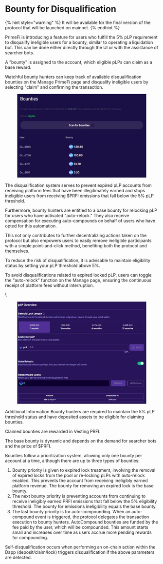# Bounty for Disqualification

{% hint style="warning" %}
It will be available for the final version of the protocol that will be launched on mainnet.
{% endhint %}

PrimeFi is introducing a feature for users who fulfill the 5% pLP requirement to disqualify ineligible users for a bounty, similar to operating a liquidation bot. This can be done either directly through the UI or with the assistance of searcher bots.

A "bounty" is assigned to the account, which eligible pLPs can claim as a base reward.

Watchful bounty hunters can keep track of available disqualification bounties on the Manage PrimeFi page and disqualify ineligible users by selecting "claim" and confirming the transaction.

<figure><img src="../.gitbook/assets/image (1) (1) (1).png" alt="" width="488"><figcaption></figcaption></figure>

The disqualification system serves to prevent expired pLP accounts from receiving platform fees that have been illegitimately earned and stops ineligible users from receiving $PRFI emissions that fall below the 5% pLP threshold.

Furthermore, bounty hunters are entitled to a base bounty for relocking pLP for users who have activated "auto-relock." They also receive compensation for executing auto-compounds on behalf of users who have opted for this automation.

This not only contributes to further decentralizing actions taken on the protocol but also empowers users to easily remove ineligible participants with a simple point-and-click method, benefiting both the protocol and themselves.

To reduce the risk of disqualification, it is advisable to maintain eligibility status by setting your pLP threshold above 5%.

To avoid disqualifications related to expired locked pLP, users can toggle the "auto-relock" function on the Manage page, ensuring the continuous receipt of platform fees without interruption.

\


<div align="center"><figure><img src="../.gitbook/assets/image (123).png" alt=""><figcaption></figcaption></figure></div>

Additional Information Bounty hunters are required to maintain the 5% pLP threshold status and have deposited assets to be eligible for claiming bounties.

Claimed bounties are rewarded in Vesting PRFI.

The base bounty is dynamic and depends on the demand for searcher bots and the price of $PRFI.

Bounties follow a prioritization system, allowing only one bounty per account at a time, although there are up to three types of bounties:

1. Bounty priority is given to expired lock treatment, involving the removal of expired locks from the pool or re-locking pLPs with auto-relock enabled. This prevents the account from receiving ineligibly earned platform revenue. The bounty for removing an expired lock is the base bounty.
2. The next bounty priority is preventing accounts from continuing to receive ineligibly earned PRFI emissions that fall below the 5% eligibility threshold. The bounty for emissions ineligibility equals the base bounty.
3. The last bounty priority is for auto-compounding. When an auto-compound event is triggered, the protocol delegates the transaction execution to bounty hunters. AutoCompound bounties are funded by the fee paid by the user, which will be compounded. This amount starts small and increases over time as users accrue more pending rewards for compounding.

Self-disqualification occurs when performing an on-chain action within the Dapp (deposit/claim/lock) triggers disqualification if the above parameters are detected.
